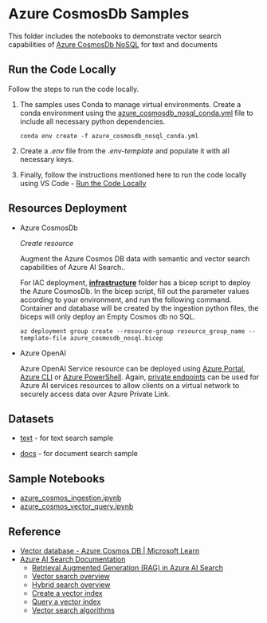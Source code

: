 # Azure CosmosDb Samples

This folder includes the notebooks to demonstrate vector search capabilities of [Azure CosmosDb NoSQL](https://learn.microsoft.com/en-us/azure/cosmos-db/nosql/) for text and documents

## Run the Code Locally

Follow the steps to run the code locally.

1. The samples uses Conda to manage virtual environments. Create a conda environment using the [azure_cosmosdb_nosql_conda.yml](./azure_cosmosdb_nosql_conda.yml) file to include all necessary python dependencies.

      `conda env create -f azure_cosmosdb_nosql_conda.yml`

2. Create a *.env* file from the *.env-template* and populate it with all necessary keys.

3. Finally, follow the instructions mentioned here to run the code locally using VS Code - [Run the Code Locally](../README.md#run-the-code-locally)

## Resources Deployment

- Azure CosmosDb 

  *Create resource*

    Augment the Azure Cosmos DB data with semantic and vector search capabilities of Azure AI Search.. 

    For IAC deployment, **[infrastructure](./infrastructure/)** folder has a bicep script to deploy the Azure CosmosDb. In the bicep script, fill out the parameter values according to your environment, and run the following command. Container and database will be created by the ingestion python files, the biceps will only deploy an Empty Cosmos db no SQL.

   `az deployment group create --resource-group resource_group_name --template-file azure_cosmosdb_nosql.bicep`
  
  

- Azure OpenAI
  
  Azure OpenAI Service resource can be deployed using [Azure Portal](https://learn.microsoft.com/azure/ai-services/openai/how-to/create-resource?pivots=web-portal), [Azure CLI](https://learn.microsoft.com/azure/ai-services/openai/how-to/create-resource?pivots=cli) or [Azure PowerShell](https://learn.microsoft.com/azure/ai-services/openai/how-to/create-resource?pivots=ps). Again, [private endpoints](https://learn.microsoft.com/azure/ai-services/cognitive-services-virtual-networks?context=%2Fazure%2Fai-services%2Fopenai%2Fcontext%2Fcontext&tabs=portal#use-private-endpoints) can be used for Azure AI services resources to allow clients on a virtual network to securely access data over Azure Private Link.

## Datasets

- [text](../data/text/) - for text search sample

- [docs](../data/docs/) - for document search sample

  

## Sample Notebooks

- [azure_cosmos_ingestion.ipynb](./cosmos_ingestion.ipynb)
- [azure_cosmos_vector_query.ipynb](./cosmosdb_vector_query.ipynb)

## Reference

- [Vector database - Azure Cosmos DB | Microsoft Learn](https://learn.microsoft.com/en-us/azure/cosmos-db/vector-database#implement-vector-database-functionalities-using-our-nosql-api-and-ai-search)
- [Azure AI Search Documentation](https://learn.microsoft.com/azure/search/)
  - [Retrieval Augmented Generation (RAG) in Azure AI Search](https://learn.microsoft.com/azure/search/retrieval-augmented-generation-overview)
  - [Vector search overview](https://learn.microsoft.com/azure/search/vector-search-overview)
  - [Hybrid search overview](https://learn.microsoft.com/azure/search/hybrid-search-overview)
  - [Create a vector index](https://learn.microsoft.com/azure/search/vector-search-how-to-create-index)
  - [Query a vector index](https://learn.microsoft.com/azure/search/vector-search-how-to-query)
  - [Vector search algorithms](https://learn.microsoft.com/azure/search/vector-search-ranking)
